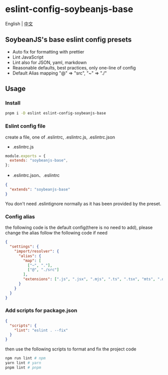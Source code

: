 # eslint-config-soybeanjs-base

English | [中文](./README.zh_CN.md)

## SoybeanJS's base eslint config presets

- Auto fix for formatting with prettier
- Lint JavaScript
- Lint also for JSON, yaml, markdown
- Reasonable defaults, best practices, only one-line of config
- Default Alias mapping "@" => "src", "~" => "./"

## Usage

### Install

```bash
pnpm i -D eslint eslint-config-soybeanjs-base
```

### Eslint config file

create a file, one of .eslintrc, .eslintrc.js, .eslintrc.json

- .eslintrc.js

```js
module.exports = {
  extends: "soybeanjs-base",
};
```

- .eslintrc.json、.eslintrc

```json
{
  "extends": "soybeanjs-base"
}
```

You don't need .eslintignore normally as it has been provided by the preset.

### Config alias

the following code is the default config(there is no need to add), please change the alias follow the following code if need

```json
{
  "settings": {
    "import/resolver": {
      "alias": {
        "map": [
          ["~", "."],
          ["@", "./src"]
        ],
        "extensions": [".js", ".jsx", ".mjs", ".ts", ".tsx", "mts", ".d.ts"]
      }
    }
  }
}
```

### Add scripts for package.json

```json
{
  "scripts": {
    "lint": "eslint . --fix"
  }
}
```

then use the following scripts to format and fix the project code

```bash
npm run lint # npm
yarn lint # yarn
pnpm lint # pnpm

```
